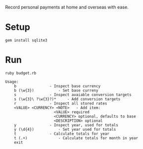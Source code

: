 Record personal payments at home and overseas with ease.

# Setup
`gem install sqlite3`

# Run
`ruby budget.rb`

```
Usage:
	b				- Inspect base currency
	b (\w{3})			- Set base curreny
	s				- Inspect avaiable conversion targets
	s (\w{3}\ ?\w{3}?)*		- Add conversion targets
	r				- Inspect all stored rates
	<VALUE> <CURRENCY> <NOTE>	- Add item:
					  <VALUE> required
					  <CURRENCY> optional, defaults to base
					  <DESCRIPTION> optional
	y				- Inspect year, used for totals
	y (\d{4})			- Set year used for totals
	t				- Calculate totals for year
	t (.+)				- Calculate totals for month in year
	exit
```